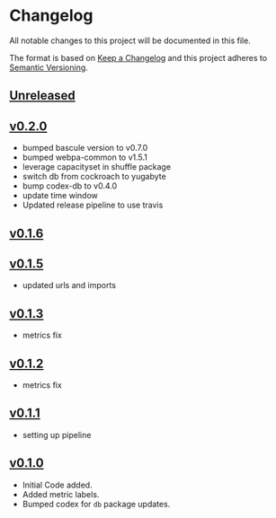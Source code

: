 # Changelog
All notable changes to this project will be documented in this file.

The format is based on [Keep a Changelog](http://keepachangelog.com/en/1.0.0/)
and this project adheres to [Semantic Versioning](http://semver.org/spec/v2.0.0.html).

## [Unreleased]

## [v0.2.0]
- bumped bascule version to v0.7.0
- bumped webpa-common to v1.5.1
- leverage capacityset in shuffle package
- switch db from cockroach to yugabyte
- bump codex-db to v0.4.0
- update time window
- Updated release pipeline to use travis

## [v0.1.6]

## [v0.1.5]
- updated urls and imports

## [v0.1.3]
- metrics fix

## [v0.1.2]
- metrics fix

## [v0.1.1]
- setting up pipeline

## [v0.1.0]
- Initial Code added.
- Added metric labels.
- Bumped codex for `db` package updates.

[Unreleased]: https://github.com/xmidt-org/heimdall/compare/0.2.0...HEAD
[v0.2.0]: https://github.com/xmidt-org/heimdall/compare/0.1.6...v0.2.0
[v0.1.6]: https://github.com/xmidt-org/heimdall/compare/0.1.5...v0.1.6
[v0.1.5]: https://github.com/xmidt-org/heimdall/compare/0.1.4...v0.1.5
[v0.1.4]: https://github.com/xmidt-org/heimdall/compare/0.1.3...v0.1.4
[v0.1.3]: https://github.com/xmidt-org/heimdall/compare/0.1.2...v0.1.3
[v0.1.2]: https://github.com/xmidt-org/heimdall/compare/0.1.1...v0.1.2
[v0.1.1]: https://github.com/xmidt-org/heimdall/compare/0.1.0...v0.1.1
[v0.1.0]: https://github.com/xmidt-org/heimdall/compare/0.0.0...v0.1.0
